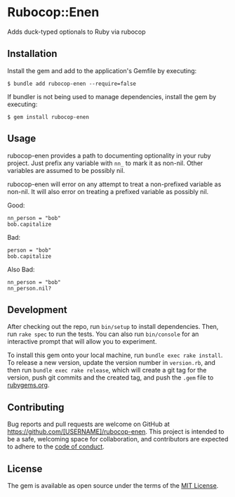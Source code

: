 # Rubocop::Enen

Adds duck-typed optionals to Ruby via rubocop

## Installation

Install the gem and add to the application's Gemfile by executing:

    $ bundle add rubocop-enen --require=false

If bundler is not being used to manage dependencies, install the gem by executing:

    $ gem install rubocop-enen

## Usage

rubocop-enen provides a path to documenting optionality in your ruby project. Just prefix any variable with `nn_` to mark it as non-nil. Other variables are assumed to be possibly nil.

rubocop-enen will error on any attempt to treat a non-prefixed variable as non-nil. It will also error on treating a prefixed variable as possibly nil.

Good:

```
nn_person = "bob"
bob.capitalize
```

Bad:

```
person = "bob"
bob.capitalize
```

Also Bad:

```
nn_person = "bob"
nn_person.nil?
```

## Development

After checking out the repo, run `bin/setup` to install dependencies. Then, run `rake spec` to run the tests. You can also run `bin/console` for an interactive prompt that will allow you to experiment.

To install this gem onto your local machine, run `bundle exec rake install`. To release a new version, update the version number in `version.rb`, and then run `bundle exec rake release`, which will create a git tag for the version, push git commits and the created tag, and push the `.gem` file to [rubygems.org](https://rubygems.org).

## Contributing

Bug reports and pull requests are welcome on GitHub at https://github.com/[USERNAME]/rubocop-enen. This project is intended to be a safe, welcoming space for collaboration, and contributors are expected to adhere to the [code of conduct](https://github.com/[USERNAME]/rubocop-enen/blob/main/CODE_OF_CONDUCT.md).

## License

The gem is available as open source under the terms of the [MIT License](https://opensource.org/licenses/MIT).

